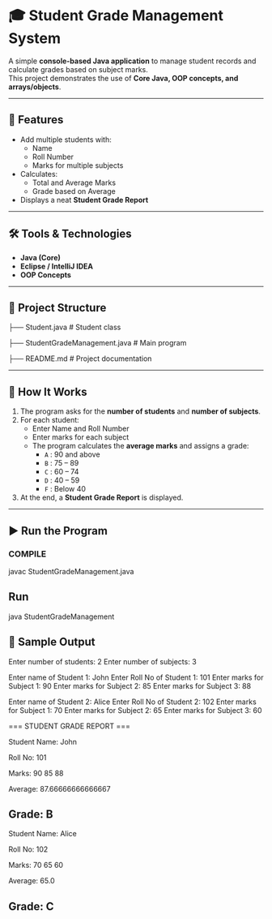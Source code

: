 # 🎓 Student Grade Management System

A simple **console-based Java application** to manage student records and calculate grades based on subject marks.  
This project demonstrates the use of **Core Java, OOP concepts, and arrays/objects**.

---

## 🚀 Features
- Add multiple students with:
  - Name
  - Roll Number
  - Marks for multiple subjects
- Calculates:
  - Total and Average Marks
  - Grade based on Average
- Displays a neat **Student Grade Report**

---

## 🛠️ Tools & Technologies
- **Java (Core)**
- **Eclipse / IntelliJ IDEA**
- **OOP Concepts**

---

## 📂 Project Structure
├── Student.java # Student class

├── StudentGradeManagement.java # Main program

├── README.md # Project documentation

---

## 📖 How It Works
1. The program asks for the **number of students** and **number of subjects**.  
2. For each student:
   - Enter Name and Roll Number
   - Enter marks for each subject
   - The program calculates the **average marks** and assigns a grade:
     - `A` : 90 and above  
     - `B` : 75 – 89  
     - `C` : 60 – 74  
     - `D` : 40 – 59  
     - `F` : Below 40  
3. At the end, a **Student Grade Report** is displayed.

---

## ▶️ Run the Program
### COMPILE

javac StudentGradeManagement.java

## Run

java StudentGradeManagement


## 📝 Sample Output

Enter number of students: 2
Enter number of subjects: 3

Enter name of Student 1: John
Enter Roll No of Student 1: 101
Enter marks for Subject 1: 90
Enter marks for Subject 2: 85
Enter marks for Subject 3: 88

Enter name of Student 2: Alice
Enter Roll No of Student 2: 102
Enter marks for Subject 1: 70
Enter marks for Subject 2: 65
Enter marks for Subject 3: 60

=== STUDENT GRADE REPORT ===

Student Name: John

Roll No: 101

Marks: 90 85 88 

Average: 87.66666666666667

Grade: B
-----------------------------

Student Name: Alice

Roll No: 102

Marks: 70 65 60 

Average: 65.0

Grade: C
-----------------------------




